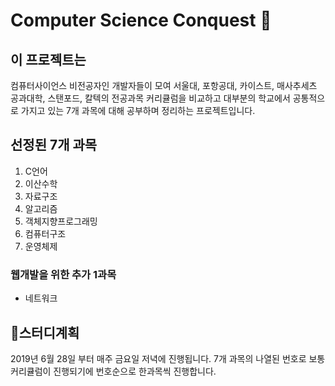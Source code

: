 # Computer Science Conquest 🏹
## 이 프로젝트는
컴퓨터사이언스 비전공자인 개발자들이 모여 서울대, 포항공대, 카이스트, 매사추세츠 공과대학, 스탠포드, 칼텍의 전공과목 커리큘럼을 비교하고 대부분의 학교에서 공통적으로 가지고 있는 7개 과목에 대해 공부하며 정리하는 프로젝트입니다.

## 선정된 7개 과목
1. C언어
2. 이산수학
3. 자료구조
4. 알고리즘
5. 객체지향프로그래밍
6. 컴퓨터구조
7. 운영체제

### 웹개발을 위한 추가 1과목
- 네트워크

## 🚀스터디계획
2019년 6월 28일 부터 매주 금요일 저녁에 진행됩니다.
7개 과목의 나열된 번호로 보통 커리큘럼이 진행되기에 번호순으로 한과목씩 진행합니다.